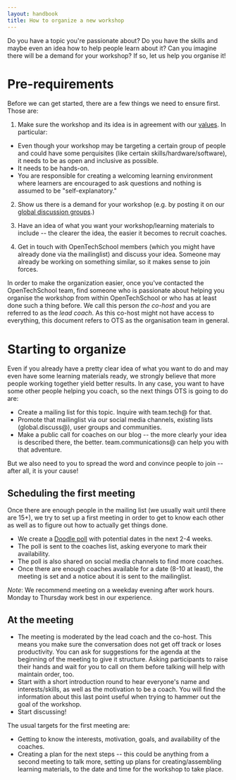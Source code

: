 ```yaml
---
layout: handbook
title: How to organize a new workshop
---
```


Do you have a topic you're passionate about? Do you have the skills and maybe even an idea how to help people learn about it? Can you imagine there will be a demand for your workshop? If so, let us help you organise it!

# Pre-requirements
Before we can get started, there are a few things we need to ensure first. Those are:

 1. Make sure the workshop and its idea is in agreement with our [values](/about.html#core_values). In particular:
  * Even though your workshop may be targeting a certain group of people and could have some perquisites (like certain skills/hardware/software), it needs to be as open and inclusive as possible.
  * It needs to be hands-on.
  * You are responsible for creating a welcoming learning environment where learners are encouraged to ask questions and nothing is assumed to be "self-explanatory."

 2. Show us there is a demand for your workshop (e.g. by posting it on our [global discussion groups](https://discourse.opentechschool.org/).)

 3. Have an idea of what you want your workshop/learning materials to include -- the clearer the idea, the easier it becomes to recruit coaches.

 4. Get in touch with OpenTechSchool members (which you might have already done via the mailinglist) and discuss your idea. Someone may already be working on something similar, so it makes sense to join forces.

In order to make the organization easier, once you've contacted the OpenTechSchool team, find someone who is passionate about helping you organise the workshop from within OpenTechSchool or who has at least done such a thing before. We call this person *the co-host* and you are referred to as the *lead coach*. As this co-host might not have access to everything, this document refers to OTS as the organisation team in general.

# Starting to organize

Even if you already have a pretty clear idea of what you want to do and may even have some learning materials ready, we strongly believe that more people working together yield better results. In any case, you want to have some other people helping you coach, so the next things OTS is going to do are:

 * Create a mailing list for this topic.  Inquire with team.tech@ for that.
 * Promote that mailinglist via our social media channels, existing lists (global.discuss@), user groups and communities.
 * Make a public call for coaches on our blog -- the more clearly your idea is described there, the better.  team.communications@ can help you with that adventure.

But we also need to you to spread the word and convince people to join -- after all, it is your cause!

## Scheduling the first meeting
Once there are enough people in the mailing list (we usually wait until there are 15+), we try to set up a first meeting in order to get to know each other as well as to figure out how to actually get things done.

 * We create a [Doodle poll](https://www.doodle.com/) with potential dates in the next 2-4 weeks.
 * The poll is sent to the coaches list, asking everyone to mark their availability.
 * The poll is also shared on social media channels to find more coaches.
 * Once there are enough coaches available for a date (8-10 at least), the meeting is set and a notice about it is sent to the mailinglist.

_Note_: We recommend meeting on a weekday evening after work hours. Monday to Thursday work best in our experience.

## At the meeting

 * The meeting is moderated by the lead coach and the co-host. This means you make sure the conversation does not get off track or loses productivity. You can ask for suggestions for the agenda at the beginning of the meeting to give it structure. Asking participants to raise their hands and wait for you to call on them before talking will help with maintain order, too.
 * Start with a short introduction round to hear everyone's name and interests/skills, as well as the motivation to be a coach. You will find the information about this last point useful when trying to hammer out the goal of the workshop.
 * Start discussing!

The usual targets for the first meeting are:

 * Getting to know the interests, motivation, goals, and availability of the coaches.
 * Creating a plan for the next steps -- this could be anything from a second meeting to talk more, setting up plans for creating/assembling learning materials, to the date and time for the workshop to take place.
